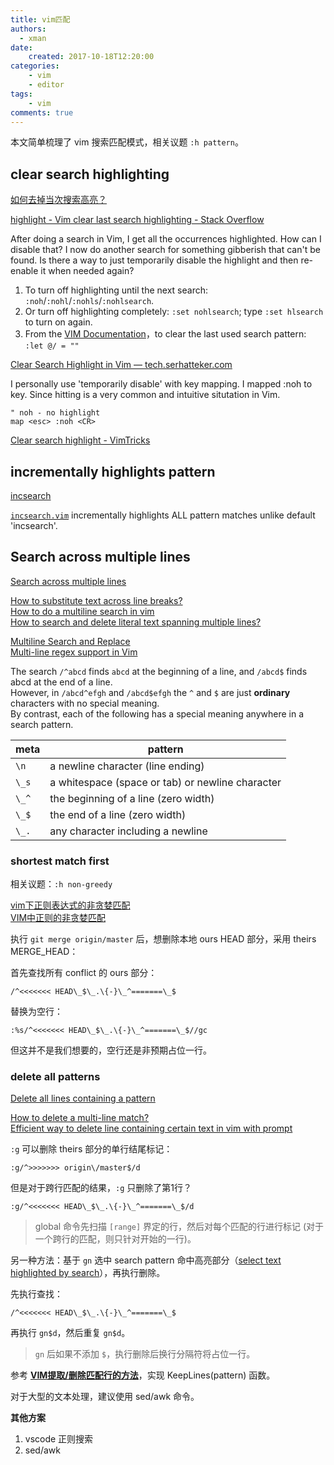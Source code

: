 ```yaml
---
title: vim匹配
authors:
  - xman
date:
    created: 2017-10-18T12:20:00
categories:
    - vim
    - editor
tags:
    - vim
comments: true
---
```


本文简单梳理了 vim 搜索匹配模式，相关议题 `:h pattern`。

<!-- more -->

## clear search highlighting

[如何去掉当次搜索高亮？](http://forum.ubuntu.org.cn/viewtopic.php?p=815643)

[highlight - Vim clear last search highlighting - Stack Overflow](https://stackoverflow.com/questions/657447/vim-clear-last-search-highlighting)

After doing a search in Vim, I get all the occurrences highlighted. How can I disable that? I now do another search for something gibberish that can't be found. Is there a way to just temporarily disable the highlight and then re-enable it when needed again?

1. To turn off highlighting until the next search: `:noh`/`:nohl`/`:nohls`/`:nohlsearch`.
2. Or turn off highlighting completely: `:set nohlsearch`; type `:set hlsearch` to turn on again.
3. From the [VIM Documentation](http://vimdoc.sourceforge.net/htmldoc/pattern.html#last-pattern)，to clear the last used search pattern: `:let @/ = ""`

[Clear Search Highlight in Vim — tech.serhatteker.com](https://tech.serhatteker.com/post/2020-03/clear-search-highlight-in-vim/)

I personally use 'temporarily disable' with key mapping. I mapped :noh to <esc> key. Since hitting <esc> is a very common and intuitive situtation in Vim.

```vim
" noh - no highlight
map <esc> :noh <CR>
```

[Clear search highlight - VimTricks](https://vimtricks.com/p/clear-search-highlight/)

## incrementally highlights pattern

[incsearch](http://www.vim.org/scripts/script.php?script_id=5038)

[`incsearch.vim`](https://github.com/haya14busa/incsearch.vim) incrementally highlights ALL pattern matches unlike default 'incsearch'.

## Search across multiple lines

[Search across multiple lines](https://vim.fandom.com/wiki/Search_across_multiple_lines)

[How to substitute text across line breaks?](https://vi.stackexchange.com/questions/2830/how-to-substitute-text-across-line-breaks)  
[How to do a multiline search in vim](https://blog-en.openalfa.com/how-to-do-a-multiline-search-in-vim)  
[How to search and delete literal text spanning multiple lines?](https://www.reddit.com/r/vim/comments/28g7y3/how_to_search_and_delete_literal_text_spanning/)  

[Multiline Search and Replace](https://vi.stackexchange.com/questions/6589/multiline-search-and-replace)  
[Multi-line regex support in Vim](https://stackoverflow.com/questions/784176/multi-line-regex-support-in-vim)  

The search `/^abcd` finds `abcd` at the beginning of a line, and `/abcd$` finds abcd at the end of a line.  
However, in `/abcd^efgh` and `/abcd$efgh` the `^` and `$` are just **ordinary** characters with no special meaning.  
By contrast, each of the following has a special meaning anywhere in a search pattern.

meta   | pattern
-------|----------------------------------
`\n`   | a newline character (line ending)
`\_s`  | a whitespace (space or tab) or newline character
`\_^`  | the beginning of a line (zero width)
`\_$`  | the end of a line (zero width)
`\_.`  | any character including a newline

### shortest match first

相关议题：`:h non-greedy`

[vim下正则表达式的非贪婪匹配](https://www.cnblogs.com/vanwoos/p/5006431.html)  
[VIM中正则的非贪婪匹配](https://blog.csdn.net/csCrazybing/article/details/53781385)  

执行 `git merge origin/master` 后，想删除本地 ours HEAD 部分，采用 theirs MERGE_HEAD：

首先查找所有 conflict 的 ours 部分：

```
/^<<<<<<< HEAD\_$\_.\{-}\_^=======\_$
```

替换为空行：

```
:%s/^<<<<<<< HEAD\_$\_.\{-}\_^=======\_$//gc
```

但这并不是我们想要的，空行还是非预期占位一行。

### delete all patterns

[Delete all lines containing a pattern](https://vim.fandom.com/wiki/Delete_all_lines_containing_a_pattern)

[How to delete a multi-line match?](https://vi.stackexchange.com/questions/5265/how-to-delete-a-multi-line-match)  
[Efficient way to delete line containing certain text in vim with prompt](https://stackoverflow.com/questions/46781951/efficient-way-to-delete-line-containing-certain-text-in-vim-with-prompt)  

`:g` 可以删除 theirs 部分的单行结尾标记：

```
:g/^>>>>>>> origin\/master$/d
```

但是对于跨行匹配的结果，`:g` 只删除了第1行？

```
:g/^<<<<<<< HEAD\_$\_.\{-}\_^=======\_$/d
```

> global 命令先扫描 `[range]` 界定的行，然后对每个匹配的行进行标记 (对于一个跨行的匹配，则只针对开始的一行)。

另一种方法：基于 `gn` 选中 search pattern 命中高亮部分（[select text highlighted by search](https://superuser.com/questions/224865/vim-select-text-highlighted-by-search)），再执行删除。

先执行查找：

```
/^<<<<<<< HEAD\_$\_.\{-}\_^=======\_$
```

再执行 `gn$d`，然后重复 `gn$d`。

> `gn` 后如果不添加 `$`，执行删除后换行分隔符将占位一行。

参考 [**VIM提取/删除匹配行的方法**](https://zhuanlan.zhihu.com/p/19632777)，实现 KeepLines(pattern) 函数。

对于大型的文本处理，建议使用 sed/awk 命令。

**其他方案**

1. vscode 正则搜索  
2. sed/awk  
